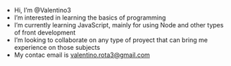 - Hi, I’m @Valentino3
- I’m interested in learning the basics of programming 
- I’m currently learning JavaScript, mainly for using Node and other types of front development
- I’m looking to collaborate on any type of proyect that can bring me experience on  those subjects
- My contac email is valentino.rota3@gmail.com

<!---
Valentino3/Valentino3 is a ✨ special ✨ repository because its `README.md` (this file) appears on your GitHub profile.
You can click the Preview link to take a look at your changes.
--->
